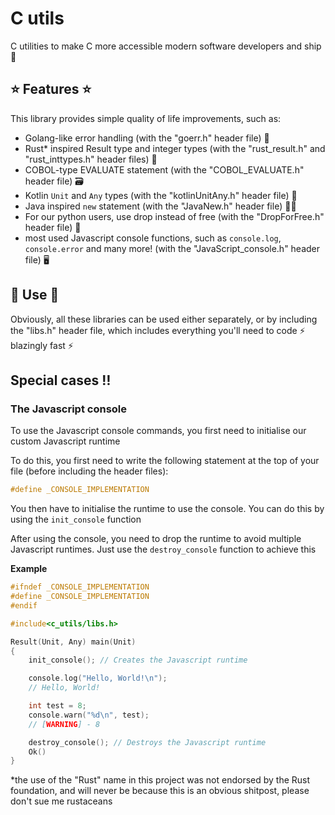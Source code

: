 # C utils 

C utilities to make C more accessible modern software developers and ship :rocket:

## :star: Features :star:

This library provides simple quality of life improvements, such as:

- Golang-like error handling (with the "goerr.h" header file) :star_struck: 
- Rust\* inspired Result type and integer types (with the "rust_result.h" and "rust_inttypes.h" header files) :crab: 
- COBOL-type EVALUATE statement (with the "COBOL_EVALUATE.h" header file) :card_file_box: 
- Kotlin `Unit` and `Any` types (with the "kotlinUnitAny.h" header file) :seedling:
- Java inspired `new` statement (with the "JavaNew.h" header file) :technologist:
- For our python users, use drop instead of free (with the "DropForFree.h" header file) :snake:
- most used Javascript console functions, such as `console.log`, `console.error` and many more! (with the "JavaScript_console.h" header file) :desktop_computer:

## :wrench: Use :wrench:

Obviously, all these libraries can be used either separately, or by including the "libs.h" header file, which includes everything you'll need to code :zap: blazingly fast :zap: 

## Special cases :bangbang:

### The Javascript console

To use the Javascript console commands, you first need to initialise our custom Javascript runtime

To do this, you first need to write the following statement at the top of your file (before including the header files):
```c
#define _CONSOLE_IMPLEMENTATION
```

You then have to initialise the runtime to use the console. You can do this by using the `init_console` function

After using the console, you need to drop the runtime to avoid multiple Javascript runtimes. Just use the `destroy_console` function to achieve this

**Example**

```c
#ifndef _CONSOLE_IMPLEMENTATION
#define _CONSOLE_IMPLEMENTATION
#endif

#include<c_utils/libs.h>

Result(Unit, Any) main(Unit)
{
    init_console(); // Creates the Javascript runtime

    console.log("Hello, World!\n"); 
    // Hello, World!

    int test = 8;
    console.warn("%d\n", test);
    // [WARNING] - 8

    destroy_console(); // Destroys the Javascript runtime
    Ok()
}
```

\*the use of the "Rust" name in this project was not endorsed by the Rust foundation, and will never be because this is an obvious shitpost, please don't sue me rustaceans
